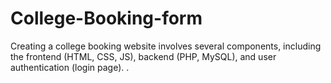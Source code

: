 # College-Booking-form
 Creating a college booking website involves several components, including the frontend (HTML, CSS, JS), backend (PHP, MySQL), and user authentication (login page). .
